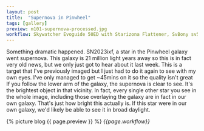 ```yaml
---
layout: post
title:  "Supernova in Pinwheel"
tags: [gallery]
preview: m101-supernova-processed.jpg
workflow: Skywatcher Evoguide 50ED with Starizona Flattener, SvBony sv505c, guided ~45mins of data
---
```

Something dramatic happened. SN2023ixf, a star in the Pinwheel galaxy went supernova. This galaxy is 21 million light years away so this is in fact very old news, but we only just got to hear about it last week. This is a target that I've previously imaged but I just had to do it again to see with my own eyes. I've only managed to get ~45mins on it so the quality isn't great If you follow the lower arm of the galaxy, the supernova is clear to see. It's the brightest object in that vicinity. In fact, every single other star you see in the whole image, including those overlaying the galaxy are in fact in our own galaxy. That's just how bright this actually is. If this star were in our own galaxy, we'd likely be able to see it in broad daylight.

{% picture blog {{ page.preview }} %}
_{{page.workflow}}_
